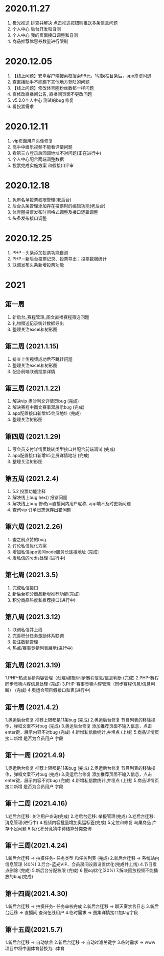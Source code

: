 # 2020.11.27
1. 极光推送 排查并解决 点击推送按钮则推送多条信息问题
2. 个人中心 后台开发和自测
3. 个人中心 我的页面接口调整和自测
4. 商品推荐优惠券数量进行限制

# 2020.12.05
1. 【线上问题】安卓客户端搜索框搜索99元，1切换栏目条后，app崩溃闪退
2. 查直播助手不能踢下其他地方登陆的问题
3. 【线上问题】修改体育圈粉丝数都一样问题
4. 查修改直播间公告, 直播间页面不更改问题
5. v5.2.0个人中心 测试的bug 修复
6. 看投票需求


# 2020.12.11
1. vip页面用户头像修复
2. 高手中娱乐视频不能看详情问题
3. 看第三方登录后回调地址不对问题(正在进行中)
4. 个人中心配合两端调整数据
5. 投票完成实施方案 和假接口评审

# 2020.12.18
1. 免审名单投票权限管理(老后台)
2. 后台头条管理添加存在投票时的编辑功能(老后台)
3. 体育圈投票发布时间格式调整及接口逻辑调整
4. 头条发布接口调整

# 2020.12.25
1. PHP－头条添加投票功能自测
2. PHP－新后台投票记录、投票导出；投票数据统计
3. 联调发布头条新增投票功能

# 2021

## 第一周
1. 新后台_赛程管理_图文直播赛程筛选问题
2. 礼物赠送记录统计数据导出
3. 整理关注excel和树形图

## 第二周 (2021.1.15)
1. 排查上传视频成功后不跳转问题
2. 整理关注excel和树形图
3. 配合前端联调投票详情

## 第三周 (2021.1.22)
1. 解决vip 奥沙利文详情页bug   (完成)
2. 解决赛程中图文赛事双展示bug  (完成)
3. app配置接口新增h5会员地址   (完成)
4. 整理关注树形图

## 第四周 (2021.1.29)
1. 写会员支付详情页跳转类型接口并配合前端调试 (完成)
2. app配置接口新增h5会员详情地址  (完成)
3. 整理关注树形图

## 第五周 (2021.2.4)
1. 5.2 投票功能注释
2. 解决线上bug  hex() 报错问题
3. 解决线上bug  修改pc直播间内用户昵称, app端不及时更新问题
4. 查询vip 订单日志保存出错问题   

## 第六周 (2021.2.26)
1. 查之前点赞的bug
2. 讨论私信优化方案
3. 增加私信app访问node服务长连接地址 (完成)
4. 发私信的redis处理  (进行中)


## 第七周 (2021.3.5)
1. 完成私信接口
2. 新后台积分商品新增推荐功能(完成)
3. 积分商品热度和推荐接口(进行中)

## 第八周 (2021.3.12)
1. 联调私信并上线
2. 完善积分任务激励体系联调
3. 投注数额管理 
4. 热点/赛事竞猜列表展示(进行中)

## 第九周 (2021.3.19)
1.PHP-热点竞猜内容管理（创建/编辑/同步赛程信息/信息判断 (完成)
2.PHP-赛程同步竞猜内容信息处理                (完成)
3.PHP-赛事竞猜内容管理（同步赛程信息/信息判断） (完成)
4.奥运会项目假接口和表(进行中)

## 第十周 (2021.4.2)
1.奥运后台修复 推荐上限都是11条bug (完成)
2.奥运后台修复 节目列表的移除操作，弹框文案不对bug (完成)
3.奥运后台修复 添加推荐页面不输入信息，点击enter键，展示内容不对bug (完成)
4.新增私信数统计,并埋点 (上线)
5.商品详情页接口新增 是否为会员用户 字段


## 第十一周 (2021.4.9)
1.奥运后台修复 推荐上限都是11条bug (完成)
2.奥运后台修复 节目列表的移除操作，弹框文案不对bug (完成)
3.奥运后台修复 添加推荐页面不输入信息，点击enter键，展示内容不对bug (完成)
4.新增私信数统计,并埋点 (上线)
5.商品详情页接口新增 是否为会员用户 字段


## 第十二周 (2021.4.16)
1.老后台迁移: 关注用户查询(完成)
2.老后台迁移: 举报管理(完成)
3.老后台迁移: 消息管理(进行中)
4.视频内容批量增加奥运标签(完成)
5.定位和修复 鸟巢商品 库存不足问题
6.优化积分竞猜中待结算分类查询 

## 第十三周(2021.4.24)
1.新后台迁移 => 拍摄任务- 任务类型 和任务列表 (完成)
2.新后台迁移 => 系统站内信息管理 (40%)
3.后台-蓝光VIP、会员房间设置设置优化(完成并上线)
4.节目看点删除   (完成)
5.新后台分配权限 (完成)
6.慢sql优化(20%)
7.解决回放视频不能播放的bug(完成)	

## 第十四周(2021.4.30)
1.新后台迁移 => 拍摄任务- 任务审核完成
2.新后台迁移 => 聊天室禁言日志
3.新后台迁移 => 直播间 查询在线用户
4.临时需求   => 图集详情接口加tag字段

## 第十五周(2021.5.7)
1.新后台迁移 => 自动禁言
2.新后台迁移 => 自动过滤关键字
3.临时需求   => www项目中将中国体育替换为:::体育

